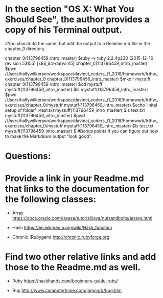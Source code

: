 # In the section "OS X: What You Should See", the author provides a copy of his Terminal output.
#You should do the same, but add the output to a Readme.md file in the chapter_0 directory.


chapter_0(113796459_intro_master) $ruby -v
ruby 2.2.4p230 (2015-12-16 revision 53155) [x86_64-darwin15]
chapter_0(113796459_intro_master) $pwd
/Users/hollywilkerson/workspace/davinci_coders_t1_2016/homework/lrthw_exercises/chapter_0
chapter_0(113796459_intro_master) $mkdir mystuff
chapter_0(113796459_intro_master) $cd mystuff
mystuff(113796459_intro_master) $ls
mystuff(113796459_intro_master) $pwd
/Users/hollywilkerson/workspace/davinci_coders_t1_2016/homework/lrthw_exercises/chapter_0/mystuff
mystuff(113796459_intro_master) $echo 'inital setup of folder' >test.txt
mystuff(113796459_intro_master) $ls
test.txt
mystuff(113796459_intro_master) $pwd
/Users/hollywilkerson/workspace/davinci_coders_t1_2016/homework/lrthw_exercises/chapter_0/mystuff
mystuff(113796459_intro_master) $ls
test.txt
mystuff(113796459_intro_master) $
#Bonus points if you can figure out how to make the Markdown output "look good".

# Questions:

# Provide a link in your Readme.md that links to the documentation for the following classes:

*  Array
https://docs.oracle.com/javase/tutorial/java/nutsandbolts/arrays.html

*  Hash
https://en.wikipedia.org/wiki/Hash_function

*  Chronic (Rubygem)
http://chronic.rubyforge.org

# Find two other relative links and add those to the Readme.md as well.

* Ruby
https://hackhands.com/beginners-guide-ruby/

* Bug
http://www.computerhope.com/jargon/b/bug.htm
